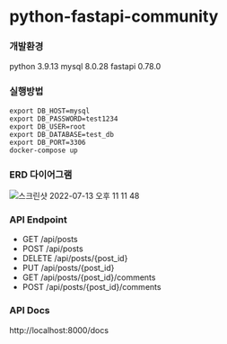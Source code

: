 # python-fastapi-community

### 개발환경
python 3.9.13
mysql 8.0.28
fastapi 0.78.0

### 실행방법
    export DB_HOST=mysql
    export DB_PASSWORD=test1234
    export DB_USER=root
    export DB_DATABASE=test_db
    export DB_PORT=3306
    docker-compose up

### ERD 다이어그램
![스크린샷 2022-07-13 오후 11 11 48](https://user-images.githubusercontent.com/37111838/178754641-662f6d02-b67a-45ec-ad77-579ba95e288f.png)


### API Endpoint
- GET /api/posts
- POST /api/posts
- DELETE /api/posts/{post_id}
- PUT /api/posts/{post_id}
- GET /api/posts/{post_id}/comments
- POST /api/posts/{post_id}/comments


### API Docs
http://localhost:8000/docs
